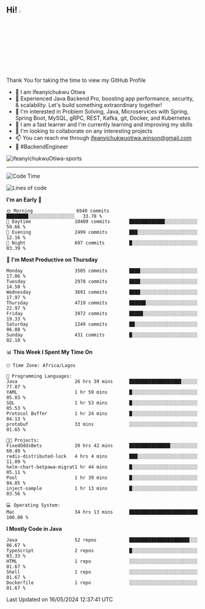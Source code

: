 <!-- BLOG-POST-LIST:START --><!-- BLOG-POST-LIST:END -->

## Hi! <img src="https://media.giphy.com/media/hvRJCLFzcasrR4ia7z/giphy.gif" width="4%"> 

Thank You for taking the time to view my GitHub Profile

- 👋 I am Ifeanyichukwu Otiwa
- 🚀 Experienced Java Backend Pro, boosting app performance, security, & scalability. Let's build something extraordinary together!
- 👀 I'm interested in Problem Solving, Java, Microservices with Spring, Spring Boot, MySQL, gRPC, REST, Kafka, git, Docker, and Kubernetes
- 🌱 I am a fast learner and I'm currently learning and improving my skills
- 💞️ I'm looking to collaborate on any interesting projects
- 📫 You can reach me through ifeanyichukwuotiwa.winson@gmail.com
- 🚀 #BackendEngineer

<p align="left" marginTop="10px"> <img src="https://komarev.com/ghpvc/?username=ifeanyichukwuOtiwa-sports&label=Profile%20views&color=0e75b6&style=for-the-badge" alt="ifeanyichukwuOtiwa-sports" /> </p>

***

<!--START_SECTION:waka-->
![Code Time](http://img.shields.io/badge/Code%20Time-2%2C522%20hrs%2050%20mins-blue)

![Lines of code](https://img.shields.io/badge/From%20Hello%20World%20I%27ve%20Written-5.2%20million%20lines%20of%20code-blue)

**I'm an Early 🐤** 

```text
🌞 Morning                6940 commits        ████████░░░░░░░░░░░░░░░░░   33.78 % 
🌆 Daytime                10409 commits       █████████████░░░░░░░░░░░░   50.66 % 
🌃 Evening                2499 commits        ███░░░░░░░░░░░░░░░░░░░░░░   12.16 % 
🌙 Night                  697 commits         █░░░░░░░░░░░░░░░░░░░░░░░░   03.39 % 
```
📅 **I'm Most Productive on Thursday** 

```text
Monday                   3505 commits        ████░░░░░░░░░░░░░░░░░░░░░   17.06 % 
Tuesday                  2978 commits        ████░░░░░░░░░░░░░░░░░░░░░   14.50 % 
Wednesday                3691 commits        ████░░░░░░░░░░░░░░░░░░░░░   17.97 % 
Thursday                 4719 commits        ██████░░░░░░░░░░░░░░░░░░░   22.97 % 
Friday                   3972 commits        █████░░░░░░░░░░░░░░░░░░░░   19.33 % 
Saturday                 1249 commits        ██░░░░░░░░░░░░░░░░░░░░░░░   06.08 % 
Sunday                   431 commits         █░░░░░░░░░░░░░░░░░░░░░░░░   02.10 % 
```


📊 **This Week I Spent My Time On** 

```text
🕑︎ Time Zone: Africa/Lagos

💬 Programming Languages: 
Java                     26 hrs 39 mins      ███████████████████░░░░░░   77.87 % 
YAML                     1 hr 59 mins        █░░░░░░░░░░░░░░░░░░░░░░░░   05.83 % 
SQL                      1 hr 53 mins        █░░░░░░░░░░░░░░░░░░░░░░░░   05.53 % 
Protocol Buffer          1 hr 24 mins        █░░░░░░░░░░░░░░░░░░░░░░░░   04.13 % 
protobuf                 33 mins             ░░░░░░░░░░░░░░░░░░░░░░░░░   01.65 % 

🐱‍💻 Projects: 
FixedOddsBets            20 hrs 42 mins      ███████████████░░░░░░░░░░   60.49 % 
redis-distributed-lock   4 hrs 4 mins        ███░░░░░░░░░░░░░░░░░░░░░░   11.89 % 
helm-chart-betpawa-migrat1 hr 44 mins        █░░░░░░░░░░░░░░░░░░░░░░░░   05.11 % 
Pool                     1 hr 39 mins        █░░░░░░░░░░░░░░░░░░░░░░░░   04.85 % 
inject-sample            1 hr 13 mins        █░░░░░░░░░░░░░░░░░░░░░░░░   03.56 % 

💻 Operating System: 
Mac                      34 hrs 13 mins      █████████████████████████   100.00 % 
```

**I Mostly Code in Java** 

```text
Java                     52 repos            ██████████████████████░░░   86.67 % 
TypeScript               2 repos             █░░░░░░░░░░░░░░░░░░░░░░░░   03.33 % 
HTML                     1 repo              ░░░░░░░░░░░░░░░░░░░░░░░░░   01.67 % 
Shell                    1 repo              ░░░░░░░░░░░░░░░░░░░░░░░░░   01.67 % 
Dockerfile               1 repo              ░░░░░░░░░░░░░░░░░░░░░░░░░   01.67 % 
```




 Last Updated on 16/05/2024 12:37:41 UTC
<!--END_SECTION:waka-->

<!--
<p align="center">
![trophy](https://github-profile-trophy.vercel.app/?username=ifeanyichukwuOtiwa-sports&theme=onedark) (https://github.com/ryo-ma/github-profile-trophy)
</p>
-->

<!---
ifeanyi-otiwa/ifeanyi-otiwa is a ✨ special ✨ repository because its `README.md` (this file) appears on your GitHub profile.
You can click the Preview link to take a look at your changes.
--->
